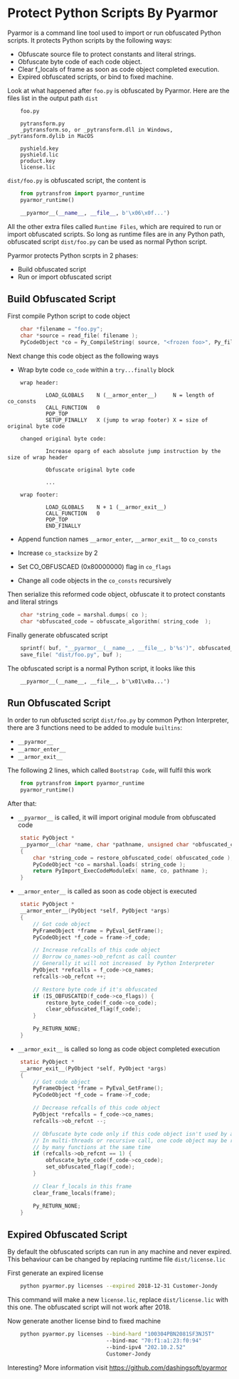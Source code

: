 # Protect Python Scripts By Pyarmor

Pyarmor is a command line tool used to import or run obfuscated Python
scripts. It protects Python scripts by the following ways:

* Obfuscate source file to protect constants and literal strings.
* Obfuscate byte code of each code object.
* Clear f_locals of frame as soon as code object completed execution.
* Expired obfuscated scripts, or bind to fixed machine.

Look at what happened after `foo.py` is obfuscated by Pyarmor. Here
are the files list in the output path `dist`

```
    foo.py

    pytransform.py
    _pytransform.so, or _pytransform.dll in Windows, _pytransform.dylib in MacOS

    pyshield.key
    pyshield.lic
    product.key
    license.lic

```

`dist/foo.py` is obfuscated script, the content is

``` python
    from pytransfrom import pyarmor_runtime
    pyarmor_runtime()

    __pyarmor__(__name__, __file__, b'\x06\x0f...')

```

All the other extra files called `Runtime Files`, which are required to run or
import obfuscated scripts. So long as runtime files are in any Python path,
obfuscated script `dist/foo.py` can be used as normal Python script.

Pyarmor protects Python scrpts in 2 phases:

* Build obfuscated script
* Run or import obfuscated script

## Build Obfuscated Script

First compile Python script to code object

``` c
    char *filename = "foo.py";
    char *source = read_file( filename );
    PyCodeObject *co = Py_CompileString( source, "<frozen foo>", Py_file_input );

```

Next change this code object as the following ways

* Wrap byte code `co_code` within a `try...finally` block

```
    wrap header:

            LOAD_GLOBALS    N (__armor_enter__)     N = length of co_consts
            CALL_FUNCTION   0
            POP_TOP
            SETUP_FINALLY   X (jump to wrap footer) X = size of original byte code

    changed original byte code:

            Increase oparg of each absolute jump instruction by the size of wrap header

            Obfuscate original byte code

            ...

    wrap footer:

            LOAD_GLOBALS    N + 1 (__armor_exit__)
            CALL_FUNCTION   0
            POP_TOP
            END_FINALLY

```

* Append function names `__armor_enter`, `__armor_exit__` to `co_consts`

* Increase `co_stacksize` by 2

* Set CO_OBFUSCAED (0x80000000) flag in `co_flags`

* Change all code objects in the `co_consts` recursively

Then serialize this reformed code object, obfuscate it to protect constants and literal strings

``` c
    char *string_code = marshal.dumps( co );
    char *obfuscated_code = obfuscate_algorithm( string_code  );

```

Finally generate obfuscated script

``` c
    sprintf( buf, "__pyarmor__(__name__, __file__, b'%s')", obfuscated_code );
    save_file( "dist/foo.py", buf );

```

The obfuscated script is a normal Python script, it looks like this

```
    __pyarmor__(__name__, __file__, b'\x01\x0a...')

```

## Run Obfuscated Script

In order to run obfuscted script `dist/foo.py` by common Python Interpreter,
there are 3 functions need to be added to module `builtins`:

* `__pyarmor__`
* `__armor_enter__`
* `__armor_exit__`

The following 2 lines, which called `Bootstrap Code`, will fulfil this work

``` python
    from pytransfrom import pyarmor_runtime
    pyarmor_runtime()

```

After that:

* `__pyarmor__` is called, it will import original module from obfuscated code

```c
    static PyObject *
    __pyarmor__(char *name, char *pathname, unsigned char *obfuscated_code)
    {
        char *string_code = restore_obfuscated_code( obfuscated_code );
        PyCodeObject *co = marshal.loads( string_code );
        return PyImport_ExecCodeModuleEx( name, co, pathname );
    }
```

* `__armor_enter__` is called as soon as code object is executed

``` c
    static PyObject *
    __armor_enter__(PyObject *self, PyObject *args)
    {
        // Got code object
        PyFrameObject *frame = PyEval_GetFrame();
        PyCodeObject *f_code = frame->f_code;

        // Increase refcalls of this code object
        // Borrow co_names->ob_refcnt as call counter
        // Generally it will not increased  by Python Interpreter
        PyObject *refcalls = f_code->co_names;
        refcalls->ob_refcnt ++;

        // Restore byte code if it's obfuscated
        if (IS_OBFUSCATED(f_code->co_flags)) {
            restore_byte_code(f_code->co_code);
            clear_obfuscated_flag(f_code);
        }

        Py_RETURN_NONE;
    }

```

* `__armor_exit__` is called so long as code object completed execution

``` c
    static PyObject *
    __armor_exit__(PyObject *self, PyObject *args)
    {
        // Got code object
        PyFrameObject *frame = PyEval_GetFrame();
        PyCodeObject *f_code = frame->f_code;

        // Decrease refcalls of this code object
        PyObject *refcalls = f_code->co_names;
        refcalls->ob_refcnt --;

        // Obfuscate byte code only if this code object isn't used by any function
        // In multi-threads or recursive call, one code object may be referened
        // by many functions at the same time
        if (refcalls->ob_refcnt == 1) {
            obfuscate_byte_code(f_code->co_code);
            set_obfuscated_flag(f_code);
        }

        // Clear f_locals in this frame
        clear_frame_locals(frame);

        Py_RETURN_NONE;
    }

```

## Expired Obfuscated Script

By default the obfuscated scripts can run in any machine and never expired. This
behaviour can be changed by replacing runtime file `dist/license.lic`

First generate an expired license

``` bash
    python pyarmor.py licenses --expired 2018-12-31 Customer-Jondy

```

This command will make a new `license.lic`, replace `dist/license.lic`
with this one. The obfuscated script will not work after 2018.

Now generate another license bind to fixed machine

``` bash
    python pyarmor.py licenses --bind-hard "100304PBN2081SF3NJ5T"
                               --bind-mac "70:f1:a1:23:f0:94"
                               --bind-ipv4 "202.10.2.52"
                               Customer-Jondy
```

Interesting? More information visit https://github.com/dashingsoft/pyarmor
